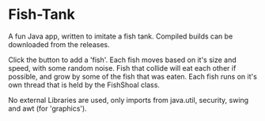 # Fish-Tank

A fun Java app, written to imitate a fish tank. Compiled builds can be downloaded from the releases.

Click the button to add a 'fish'. Each fish moves based on it's size and speed, with some random noise. Fish that collide will eat each other if possible, and grow by some of the fish that was eaten.
Each fish runs on it's own thread that is held by the FishShoal class.

No external Libraries are used, only imports from java.util, security, swing and awt (for 'graphics').
